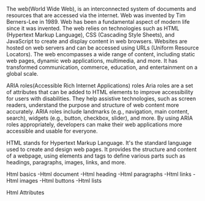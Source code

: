 The web(World Wide Web), is an interconnected system of documents and resources that are accessed via the internet. Web was invented by Tim Berners-Lee in 1989.
Web has been a fundamental aspect of modern life since it was invented. The web relies on technologies such as HTML (Hypertext Markup Language), CSS (Cascading Style Sheets), and JavaScript to create and display content in web browsers. Websites are hosted on web servers and can be accessed using URLs (Uniform Resource Locators). The web encompasses a wide range of content, including static web pages, dynamic web applications, multimedia, and more. It has transformed communication, commerce, education, and entertainment on a global scale.

ARIA roles(Accessible Rich Internet Applications) roles
Aria roles are a set of attributes that can be added to HTML elements to improve accessibility for users with disabilities. They help assistive technologies, such as screen readers, understand the purpose and structure of web content more accurately. ARIA roles include landmarks (e.g., navigation, main content, search), widgets (e.g., button, checkbox, slider), and more. By using ARIA roles appropriately, developers can make their web applications more accessible and usable for everyone.

HTML stands for Hypertext Markup Language. It's the standard language used to create and design web pages. It provides the structure and content of a webpage, using elements and tags to define various parts such as headings, paragraphs, images, links, and more.

Html basics
-Html document
-Html heading
-Html paragraphs
-Html links
-Html images
-Html buttons
-Html lists

Html Attributes

